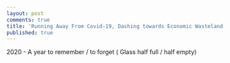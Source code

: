 ```yaml
---
layout: post
comments: true
title: 'Running Away From Covid-19, Dashing towards Economic Wasteland'
published: true
---
```


2020 - A year to remember / to forget ( Glass half full / half empty)
